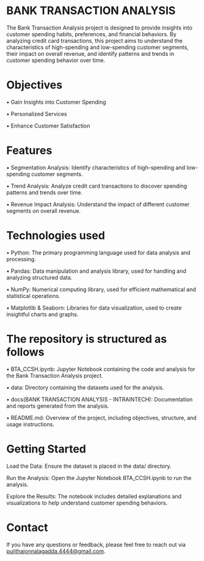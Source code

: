 
# BANK TRANSACTION ANALYSIS
The Bank Transaction Analysis project is designed to provide insights into customer spending habits, preferences, and financial behaviors. By analyzing credit card transactions, this project aims to understand the characteristics of high-spending and low-spending customer segments, their impact on overall revenue, and identify patterns and trends in customer spending behavior over time.

# Objectives

•	Gain Insights into Customer Spending

•	Personalized Services

•	Enhance Customer Satisfaction

# Features

•	Segmentation Analysis: Identify characteristics of high-spending and low-spending customer segments.

•	Trend Analysis: Analyze credit card transactions to discover spending patterns and trends over time.

•	Revenue Impact Analysis: Understand the impact of different customer segments on overall revenue.

# Technologies used
• Python: The primary programming language used for data analysis and processing.

• Pandas: Data manipulation and analysis library, used for handling and analyzing structured data.

• NumPy: Numerical computing library, used for efficient mathematical and statistical operations.

• Matplotlib & Seaborn: Libraries for data visualization, used to create insightful charts and graphs.


# The repository is structured as follows

•	BTA_CCSH.ipynb: Jupyter Notebook containing the code and analysis for the Bank Transaction Analysis project.

•	data: Directory containing the datasets used for the analysis.

•	docs(BANK TRANSACTION ANALYSIS - INTRAINTECH): Documentation and reports generated from the analysis.

•	README.md: Overview of the project, including objectives, structure, and usage instructions.

# Getting Started

Load the Data: Ensure the dataset is placed in the data/ directory.

Run the Analysis: Open the Jupyter Notebook BTA_CCSH.ipynb to run the analysis.

Explore the Results: The notebook includes detailed explanations and visualizations to help understand customer spending behaviors.

# Contact
If you have any questions or feedback, please feel free to reach out via pujithajonnalagadda.4444@gmail.com.
